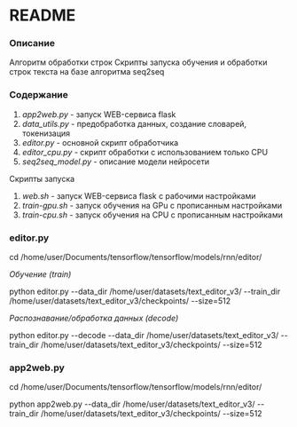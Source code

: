 # README

### Описание

Алгоритм обработки строк
Скрипты запуска обучения и обработки строк текста на базе алгоритма seq2seq

### Содержание

1. *app2web.py* - запуск WEB-сервиса flask 
2. *data_utils.py* - предобработка данных, создание словарей, токенизация
3. *editor.py* - основной скрипт обработчика
4. *editor_cpu.py* - скрипт обработки с использованием только CPU
5. *seq2seq_model.py* - описание модели нейросети


Скрипты запуска

1. *web.sh* - запуск WEB-сервиса flask с рабочими настройками
2. *train-gpu.sh* - запуск обучения на GPu с прописанным настройками 
3. *train-cpu.sh* - запуск обучения на CPU с прописанным настройками 


### editor.py

cd /home/user/Documents/tensorflow/tensorflow/models/rnn/editor/

*Обучение (train)*

python editor.py --data_dir /home/user/datasets/text_editor_v3/ --train_dir /home/user/datasets/text_editor_v3/checkpoints/ --size=512

*Распознавание/обработка данных (decode)*

python editor.py --decode --data_dir /home/user/datasets/text_editor_v3/ --train_dir /home/user/datasets/text_editor_v3/checkpoints/ --size=512


### app2web.py 

cd /home/user/Documents/tensorflow/tensorflow/models/rnn/editor/

python app2web.py --data_dir /home/user/datasets/text_editor_v3/ --train_dir /home/user/datasets/text_editor_v3/checkpoints/ --size=512


